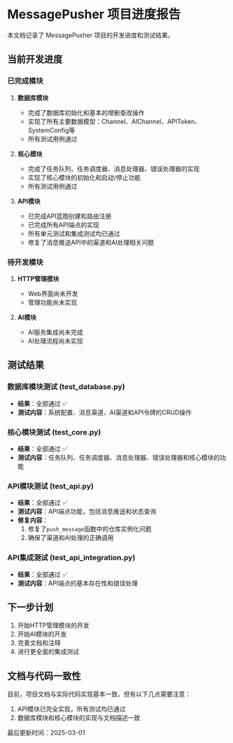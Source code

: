 # MessagePusher 项目进度报告

本文档记录了 MessagePusher 项目的开发进度和测试结果。

## 当前开发进度

### 已完成模块

1. **数据库模块**
   - 完成了数据库初始化和基本的增删查改操作
   - 实现了所有主要数据模型：Channel、AIChannel、APIToken、SystemConfig等
   - 所有测试用例通过

2. **核心模块**
   - 完成了任务队列、任务调度器、消息处理器、错误处理器的实现
   - 实现了核心模块的初始化和启动/停止功能
   - 所有测试用例通过

3. **API模块**
   - 已完成API蓝图创建和路由注册
   - 已完成所有API端点的实现
   - 所有单元测试和集成测试均已通过
   - 修复了消息推送API中的渠道和AI处理相关问题

### 待开发模块

1. **HTTP管理模块**
   - Web界面尚未开发
   - 管理功能尚未实现

2. **AI模块**
   - AI服务集成尚未完成
   - AI处理流程尚未实现

## 测试结果

### 数据库模块测试 (test_database.py)
- **结果**：全部通过 ✅
- **测试内容**：系统配置、消息渠道、AI渠道和API令牌的CRUD操作

### 核心模块测试 (test_core.py)
- **结果**：全部通过 ✅
- **测试内容**：任务队列、任务调度器、消息处理器、错误处理器和核心模块的功能

### API模块测试 (test_api.py)
- **结果**：全部通过 ✅
- **测试内容**：API端点功能，包括消息推送和状态查询
- **修复内容**：
  1. 修复了`push_message`函数中的仓库实例化问题
  2. 确保了渠道和AI处理的正确调用

### API集成测试 (test_api_integration.py)
- **结果**：全部通过 ✅
- **测试内容**：API端点的基本存在性和错误处理

## 下一步计划

1. 开始HTTP管理模块的开发
2. 开始AI模块的开发
3. 完善文档和注释
4. 进行更全面的集成测试

## 文档与代码一致性

目前，项目文档与实际代码实现基本一致，但有以下几点需要注意：

1. API模块已完全实现，所有测试均已通过
2. 数据库模块和核心模块的实现与文档描述一致

最后更新时间：2025-03-01 